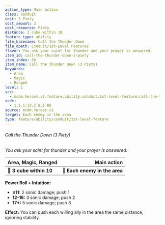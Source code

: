```yaml
---
action_type: Main action
class: conduit
cost: 3 Piety
cost_amount: 3
cost_resource: Piety
distance: 3 cube within 10
feature_type: ability
file_basename: Call the Thunder Down
file_dpath: Conduit/1st-Level Features
flavor: You ask your saint for thunder and your prayer is answered.
item_id: call-the-thunder-down-3-piety
item_index: 08
item_name: Call the Thunder Down (3 Piety)
keywords:
  - Area
  - Magic
  - Ranged
level: 1
scc:
  - mcdm.heroes.v1:feature.ability.conduit.1st-level-feature:call-the-thunder-down-3-piety
scdc:
  - 1.1.1:13.2.8.1:08
source: mcdm.heroes.v1
target: Each enemy in the area
type: feature/ability/conduit/1st-level-feature
---
```


###### Call the Thunder Down (3 Piety)

*You ask your saint for thunder and your prayer is answered.*

| **Area, Magic, Ranged** |               **Main action** |
| ----------------------- | ----------------------------: |
| **📏 3 cube within 10** | **🎯 Each enemy in the area** |

**Power Roll + Intuition:**

- **≤11:** 2 sonic damage; push 1
- **12-16:** 3 sonic damage; push 2
- **17+:** 5 sonic damage; push 3

**Effect:** You can push each willing ally in the area the same distance, ignoring stability.
